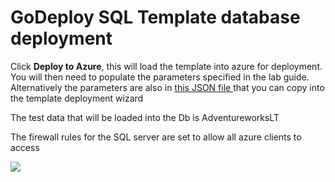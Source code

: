 
# GoDeploy SQL Template database deployment 

Click **Deploy to Azure**, this will load the template into azure for deployment. You will then need to populate the parameters specified in the lab guide. Alternatively the parameters are also in  <a href="https://github.com/GoDeploy/AZ500/blob/master/SQL%20Test%20DB%20Template/azuredeploy.parameters.json"> 
 this JSON file </a> that you can copy into the template deployment wizard
 
 The test data that will be loaded into the Db is AdventureworksLT
 
 The firewall rules for the SQL server are set to allow all azure clients to access

<a href="https://portal.azure.com/#create/Microsoft.Template/uri/https%3A%2F%2Fraw.githubusercontent.com%2FGoDeploy%2FAZ500%2Fmaster%2FAZ500%20Mod4%20Lab%202%2Fazuredeploy.json"  target="_blank">
    <img src="http://azuredeploy.net/deploybutton.png"/>
</a>
